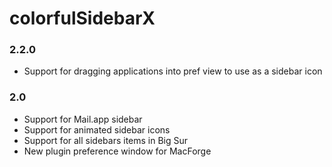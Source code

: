 colorfulSidebarX
===

### 2.2.0

- Support for dragging applications into pref view to use as a sidebar icon

### 2.0

- Support for Mail.app sidebar
- Support for animated sidebar icons
- Support for all sidebars items in Big Sur
- New plugin preference window for MacForge